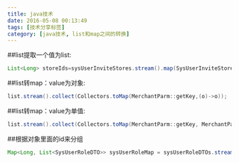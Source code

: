 ```yaml
---
title: java技术
date: 2016-05-08 00:13:49
tags: [技术分享标签]
category: [java技术, list和map之间的转换]
---
```


##list提取一个值为list:
```java
List<Long> storeIds=sysUserInviteStores.stream().map(SysUserInviteStore::getStoreId).collect(Collectors.toList());
```

##list转map：value为对象:
```java
list.stream().collect(Collectors.toMap(MerchantParm::getKey,(o)->o));
```

##list转map：value为单值:
```java
list.stream().collect(Collectors.toMap(MerchantParm::getKey, MerchantParm::getVal));
```

##根据对象里面的id来分组
```java
Map<Long, List<SysUserRoleDTO>> sysUserRoleMap = sysUserRoleDTOs.stream().collect(Collectors.groupingBy(SysUserRoleDTO::getStoreId));
```
